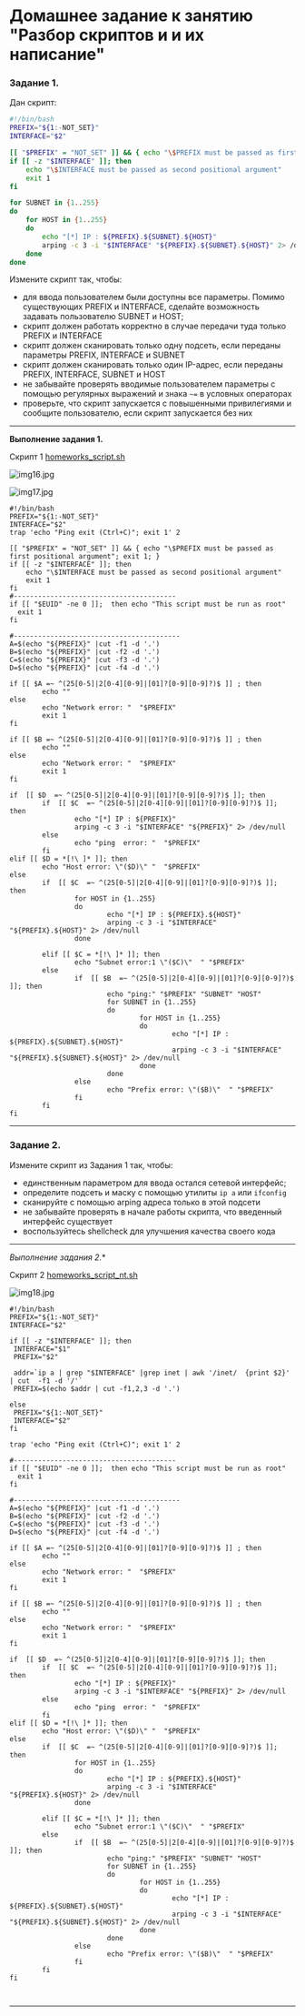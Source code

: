 # Домашнее задание к занятию "Разбор скриптов и и их написание"


### Задание 1.


Дан скрипт:

```bash
#!/bin/bash
PREFIX="${1:-NOT_SET}"
INTERFACE="$2"

[[ "$PREFIX" = "NOT_SET" ]] && { echo "\$PREFIX must be passed as first positional argument"; exit 1; }
if [[ -z "$INTERFACE" ]]; then
    echo "\$INTERFACE must be passed as second positional argument"
    exit 1
fi

for SUBNET in {1..255}
do
	for HOST in {1..255}
	do
		echo "[*] IP : ${PREFIX}.${SUBNET}.${HOST}"
		arping -c 3 -i "$INTERFACE" "${PREFIX}.${SUBNET}.${HOST}" 2> /dev/null
	done
done
```


Измените скрипт так, чтобы:

- для ввода пользователем были доступны все параметры. Помимо существующих PREFIX и INTERFACE, сделайте возможность задавать пользователю SUBNET и HOST;
- скрипт должен работать корректно в случае передачи туда только PREFIX и INTERFACE
- скрипт должен сканировать только одну подсеть, если переданы параметры PREFIX, INTERFACE и SUBNET
- скрипт должен сканировать только один IP-адрес, если переданы PREFIX, INTERFACE, SUBNET и HOST
- не забывайте проверять вводимые пользователем параметры с помощью регулярных выражений и знака `~=` в условных операторах 
- проверьте, что скрипт запускается с повышенными привилегиями и сообщите пользователю, если скрипт запускается без них

---

**Выполнение задания 1.**


Скрипт 1 [homeworks_script.sh](https://github.com/elekpow/netology/blob/main/bash/scripts/homeworks_script.sh)



![img16.jpg](https://github.com/elekpow/netology/blob/main/bash/images/img16.jpg)


![img17.jpg](https://github.com/elekpow/netology/blob/main/bash/images/img17.jpg)


```
#!/bin/bash
PREFIX="${1:-NOT_SET}"
INTERFACE="$2"
trap 'echo "Ping exit (Ctrl+C)"; exit 1' 2

[[ "$PREFIX" = "NOT_SET" ]] && { echo "\$PREFIX must be passed as first positional argument"; exit 1; }
if [[ -z "$INTERFACE" ]]; then
    echo "\$INTERFACE must be passed as second positional argument"
    exit 1
fi
#----------------------------------------
if [[ "$EUID" -ne 0 ]];  then echo "This script must be run as root"
  exit 1
fi

#-----------------------------------------
A=$(echo "${PREFIX}" |cut -f1 -d '.')
B=$(echo "${PREFIX}" |cut -f2 -d '.')
C=$(echo "${PREFIX}" |cut -f3 -d '.')
D=$(echo "${PREFIX}" |cut -f4 -d '.')

if [[ $A =~ ^(25[0-5]|2[0-4][0-9]|[01]?[0-9][0-9]?)$ ]] ; then 
        echo ""
else
        echo "Network error: "  "$PREFIX"
        exit 1
fi

if [[ $B =~ ^(25[0-5]|2[0-4][0-9]|[01]?[0-9][0-9]?)$ ]] ; then 
        echo ""
else
        echo "Network error: "  "$PREFIX"
        exit 1
fi

if  [[ $D  =~ ^(25[0-5]|2[0-4][0-9]|[01]?[0-9][0-9]?)$ ]]; then
        if  [[ $C  =~ ^(25[0-5]|2[0-4][0-9]|[01]?[0-9][0-9]?)$ ]]; then
                echo "[*] IP : ${PREFIX}"
                arping -c 3 -i "$INTERFACE" "${PREFIX}" 2> /dev/null
        else
                echo "ping  error: "  "$PREFIX"
        fi
elif [[ $D = *[!\ ]* ]]; then
        echo "Host error: \"($D)\" "  "$PREFIX"
else
        if  [[ $C  =~ ^(25[0-5]|2[0-4][0-9]|[01]?[0-9][0-9]?)$ ]]; then
                for HOST in {1..255}
                do
                        echo "[*] IP : ${PREFIX}.${HOST}"
                        arping -c 3 -i "$INTERFACE" "${PREFIX}.${HOST}" 2> /dev/null
                done

        elif [[ $C = *[!\ ]* ]]; then
                echo "Subnet error:1 \"($C)\"  " "$PREFIX"
        else
                if  [[ $B  =~ ^(25[0-5]|2[0-4][0-9]|[01]?[0-9][0-9]?)$ ]]; then
                        echo "ping:" "$PREFIX" "SUBNET" "HOST"
                        for SUBNET in {1..255}
                        do
                                for HOST in {1..255}
                                do
                                        echo "[*] IP : ${PREFIX}.${SUBNET}.${HOST}"
                                        arping -c 3 -i "$INTERFACE" "${PREFIX}.${SUBNET}.${HOST}" 2> /dev/null
                                done
                        done
                else
                        echo "Prefix error: \"($B)\"  " "$PREFIX"
                fi
        fi
fi

```


------

### Задание 2.

Измените скрипт из Задания 1 так, чтобы:

- единственным параметром для ввода остался сетевой интерфейс;
- определите подсеть и маску с помощью утилиты `ip a` или `ifconfig`
- сканируйте с помощью arping адреса только в этой подсети
- не забывайте проверять в начале работы скрипта, что введенный интерфейс существует 
- воспользуйтесь shellcheck для улучшения качества своего кода

---

**Выполнение задания 2*.**


Скрипт 2 [homeworks_script_nt.sh](https://github.com/elekpow/netology/blob/main/bash/scripts/homeworks_script_nt.sh)



![img18.jpg](https://github.com/elekpow/netology/blob/main/bash/images/img18.jpg)

```
#!/bin/bash
PREFIX="${1:-NOT_SET}"
INTERFACE="$2"

if [[ -z "$INTERFACE" ]]; then
 INTERFACE="$1"
 PREFIX="$2"

 addr=`ip a | grep "$INTERFACE" |grep inet | awk '/inet/  {print $2}' | cut  -f1 -d '/'`
 PREFIX=$(echo $addr | cut -f1,2,3 -d '.')

else
 PREFIX="${1:-NOT_SET}"
 INTERFACE="$2"
fi

trap 'echo "Ping exit (Ctrl+C)"; exit 1' 2

#----------------------------------------
if [[ "$EUID" -ne 0 ]];  then echo "This script must be run as root"
  exit 1
fi

#-----------------------------------------
A=$(echo "${PREFIX}" |cut -f1 -d '.')
B=$(echo "${PREFIX}" |cut -f2 -d '.')
C=$(echo "${PREFIX}" |cut -f3 -d '.')
D=$(echo "${PREFIX}" |cut -f4 -d '.')

if [[ $A =~ ^(25[0-5]|2[0-4][0-9]|[01]?[0-9][0-9]?)$ ]] ; then 
        echo ""
else
        echo "Network error: "  "$PREFIX"
        exit 1
fi

if [[ $B =~ ^(25[0-5]|2[0-4][0-9]|[01]?[0-9][0-9]?)$ ]] ; then 
        echo ""
else
        echo "Network error: "  "$PREFIX"
        exit 1
fi

if  [[ $D  =~ ^(25[0-5]|2[0-4][0-9]|[01]?[0-9][0-9]?)$ ]]; then
        if  [[ $C  =~ ^(25[0-5]|2[0-4][0-9]|[01]?[0-9][0-9]?)$ ]]; then
                echo "[*] IP : ${PREFIX}"
                arping -c 3 -i "$INTERFACE" "${PREFIX}" 2> /dev/null
        else
                echo "ping  error: "  "$PREFIX"
        fi
elif [[ $D = *[!\ ]* ]]; then
        echo "Host error: \"($D)\" "  "$PREFIX"
else
        if  [[ $C  =~ ^(25[0-5]|2[0-4][0-9]|[01]?[0-9][0-9]?)$ ]]; then
                for HOST in {1..255}
                do
                        echo "[*] IP : ${PREFIX}.${HOST}"
                        arping -c 3 -i "$INTERFACE" "${PREFIX}.${HOST}" 2> /dev/null
                done

        elif [[ $C = *[!\ ]* ]]; then
                echo "Subnet error:1 \"($C)\"  " "$PREFIX"
        else
                if  [[ $B  =~ ^(25[0-5]|2[0-4][0-9]|[01]?[0-9][0-9]?)$ ]]; then
                        echo "ping:" "$PREFIX" "SUBNET" "HOST"
                        for SUBNET in {1..255}
                        do
                                for HOST in {1..255}
                                do
                                        echo "[*] IP : ${PREFIX}.${SUBNET}.${HOST}"
                                        arping -c 3 -i "$INTERFACE" "${PREFIX}.${SUBNET}.${HOST}" 2> /dev/null
                                done
                        done
                else
                        echo "Prefix error: \"($B)\"  " "$PREFIX"
                fi
        fi
fi



```

------


